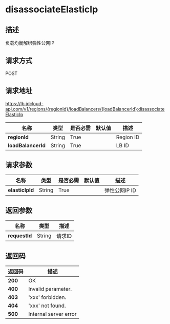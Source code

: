 # disassociateElasticIp


## 描述
负载均衡解绑弹性公网IP

## 请求方式
POST

## 请求地址
https://lb.jdcloud-api.com/v1/regions/{regionId}/loadBalancers/{loadBalancerId}:disassociateElasticIp

|名称|类型|是否必需|默认值|描述|
|---|---|---|---|---|
|**regionId**|String|True| |Region ID|
|**loadBalancerId**|String|True| |LB ID|

## 请求参数
|名称|类型|是否必需|默认值|描述|
|---|---|---|---|---|
|**elasticIpId**|String|True| |弹性公网IP ID|


## 返回参数
|名称|类型|描述|
|---|---|---|
|**requestId**|String|请求ID|


## 返回码
|返回码|描述|
|---|---|
|**200**|OK|
|**400**|Invalid parameter.|
|**403**|'xxx' forbidden.|
|**404**|'xxx' not found.|
|**500**|Internal server error|
